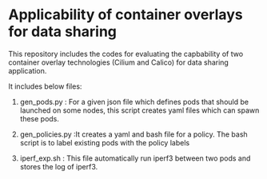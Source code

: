 # Applicability of container overlays for data sharing
This repository includes the codes for evaluating the capbability of two container overlay technologies (Cilium and Calico) for data sharing application.


It includes below files:
1. gen_pods.py : For a given json file which defines pods that should be launched on some nodes, this script creates yaml files which can spawn these pods.

2. gen_policies.py :It creates a yaml and bash file for a policy. The bash script is to label existing pods with the policy labels

3. iperf_exp.sh : This file automatically run iperf3 between two pods and stores the log of iperf3. 


